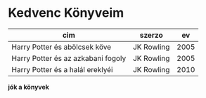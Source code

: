 # Kedvenc Könyveim

| cim  | szerzo |  ev |
| ------ | ----- | ------ |
| Harry Potter és abölcsek köve | JK Rowling | 2005 |
| Harry Potter és az azkabani fogoly | JK Rowling | 2005 |
| Harry Potter és a halál ereklyéi | JK Rowling | 2010| 

**jók a könyvek**

